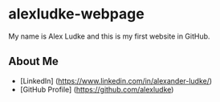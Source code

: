 # alexludke-webpage

My name is Alex Ludke and this is my first website in GitHub.

## About Me

* [LinkedIn] (https://www.linkedin.com/in/alexander-ludke/)
* [GitHub Profile] (https://github.com/alexludke)
